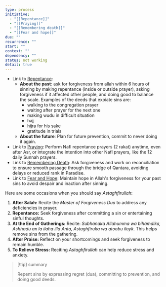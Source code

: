 ```yaml
---
type: process
initiative:
  - "[[Repentance]]"
  - "[[Praying]]"
  - "[[Remembering death]]"
  - "[[Fear and hope]]"
due: ""
recurrence: ""
start: ""
context: ""
dependency: ""
status: not working
detail: true
---
```


* Link to [Repentance](Initiatives/good%20traits/Repentance.md):
	* **About the past**: ask for forgiveness from allah within 6 hours of sinning by making repentance (inside or outside prayer), asking forgiveness if it affected other people, and doing good to balance the scale. Examples of the deeds that expiate sins are:
		* walking to the congregation prayer
		* waiting after prayer for the next one
		* making wudu in difficult situation
		* hajj
		* hijra for his sake
		* gratitude in trials
	* **About the future**: Plan for future prevention, commit to never doing it again.
* Link to [Praying](Initiatives/worship/Praying.md): Perform Nafl repentance prayers (2 rakat) anytime, even after Asr, or integrate the intention into other Nafl prayers, like the 12 daily Sunnah prayers.
* Link to [Remembering Death](Initiatives/good%20traits/Remembering%20death.md): Ask forgiveness and work on reconciliation to ensure smooth passage through the bridge of Qantara, avoiding delays or reduced rank in Paradise.
* Link to [Fear and Hope](Initiatives/good%20traits/Fear%20and%20hope.md): Maintain hope in Allah's forgiveness for your past sins to avoid despair and inaction after sinning.

Here are some occasions when you should say _Astaghfirullah_:

1. **After Salah:** Recite the _Master of Forgiveness Dua_ to address any deficiencies in prayer.
2. **Repentance:** Seek forgiveness after committing a sin or entertaining sinful thoughts.
3. **At the End of Gatherings:** Recite: _Subhanaka Allahumma wa bihamdika, Ashhadu an la ilaha illa Anta, Astaghfiruka wa atoobu ilayk_. This helps remove sins from the gathering.
4. **After Praise:** Reflect on your shortcomings and seek forgiveness to remain humble.
5. **To Relieve Stress:** Reciting _Astaghfirullah_ can help reduce stress and anxiety.

> [!tip] summary
> 
> 
> Repent sins by expressing regret (dua), committing to prevention, and doing good deeds.
> 

